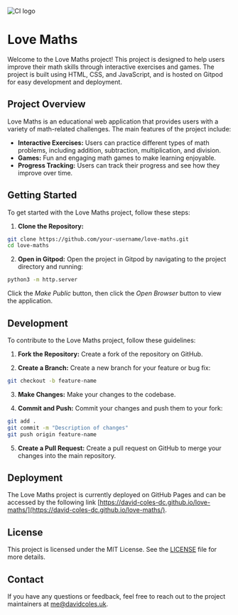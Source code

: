 ![CI logo](https://codeinstitute.s3.amazonaws.com/fullstack/ci_logo_small.png)

# Love Maths

Welcome to the Love Maths project! This project is designed to help users improve their math skills through interactive exercises and games. The project is built using HTML, CSS, and JavaScript, and is hosted on Gitpod for easy development and deployment.

## Project Overview

Love Maths is an educational web application that provides users with a variety of math-related challenges. The main features of the project include:

- **Interactive Exercises:** Users can practice different types of math problems, including addition, subtraction, multiplication, and division.
- **Games:** Fun and engaging math games to make learning enjoyable.
- **Progress Tracking:** Users can track their progress and see how they improve over time.

## Getting Started

To get started with the Love Maths project, follow these steps:

1. **Clone the Repository:**
  ```bash
  git clone https://github.com/your-username/love-maths.git
  cd love-maths
  ```

2. **Open in Gitpod:**
  Open the project in Gitpod by navigating to the project directory and running:
  ```bash
  python3 -m http.server
  ```
  Click the _Make Public_ button, then click the _Open Browser_ button to view the application.

## Development

To contribute to the Love Maths project, follow these guidelines:

1. **Fork the Repository:**
  Create a fork of the repository on GitHub.

2. **Create a Branch:**
  Create a new branch for your feature or bug fix:
  ```bash
  git checkout -b feature-name
  ```

3. **Make Changes:**
  Make your changes to the codebase.

4. **Commit and Push:**
  Commit your changes and push them to your fork:
  ```bash
  git add .
  git commit -m "Description of changes"
  git push origin feature-name
  ```

5. **Create a Pull Request:**
  Create a pull request on GitHub to merge your changes into the main repository.

## Deployment

The Love Maths project is currently deployed on GitHub Pages and can be accessed by the following link [https://david-coles-dc.github.io/love-maths/](https://david-coles-dc.github.io/love-maths/).

## License

This project is licensed under the MIT License. See the [LICENSE](LICENSE) file for more details.

## Contact

If you have any questions or feedback, feel free to reach out to the project maintainers at [me@davidcoles.uk](mailto:me@davidcoles.uk).